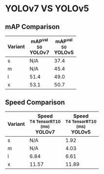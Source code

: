 ---
---
# YOLOv7 VS YOLOv5

## mAP Comparison

| **Variant** | <center><span style='width: 400px;'>**mAP<sup>val<br>50**<br>**YOLOv7**</span></center> | <center><span style='width: 400px;'>**mAP<sup>val<br>50**<br>**YOLOv5**</span></center> |
|----|----------------------------------|------------------------------------|
| s | N/A | 37.4 |
| m | N/A | 45.4 |
| l | 51.4 | 49.0 |
| x | 53.1 | 50.7 |

## Speed Comparison

| **Variant** | <center><span style='width: 200px;'>**Speed**<br><sup>T4 TensorRT10<br>(ms)</sup><br>**YOLOv7**</span></center> | <center><span style='width: 200px;'>**Speed**<br><sup>T4 TensorRT10<br>(ms)</sup><br>**YOLOv5**</span></center> |
|---------|-----------------------|-----------------------|
| s | N/A | 1.92 |
| m | N/A | 4.03 |
| l | 6.84 | 6.61 |
| x | 11.57 | 11.89 |
